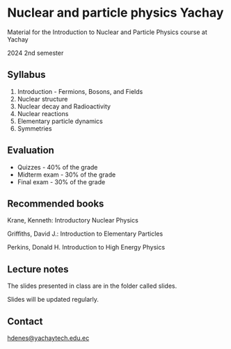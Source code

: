 # Nuclear and particle physics Yachay

Material for the Introduction to Nuclear and Particle Physics course at Yachay

2024 2nd semester

## Syllabus

1. Introduction - Fermions, Bosons, and Fields	
2. Nuclear structure
3. Nuclear decay and Radioactivity
4. Nuclear reactions
5. Elementary particle dynamics
6. Symmetries

## Evaluation

- Quizzes - 40% of the grade
- Midterm exam - 30% of the grade 
- Final exam - 30% of the grade


## Recommended books

Krane, Kenneth: Introductory Nuclear Physics

Griffiths, David J.: Introduction to Elementary Particles

Perkins, Donald H. Introduction to High Energy Physics

## Lecture notes
The slides presented in class are in the folder called slides.

Slides will be updated regularly.

## Contact
hdenes@yachaytech.edu.ec
